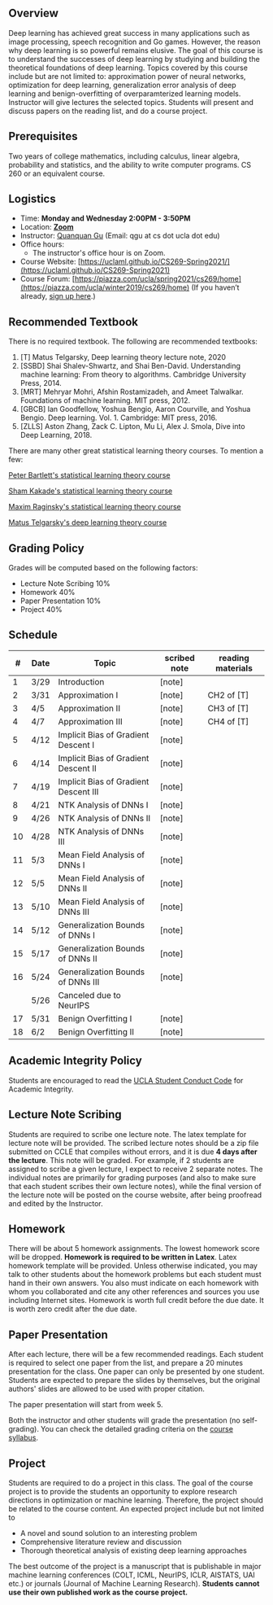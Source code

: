 


## Overview

Deep learning has achieved great success in many applications such as image processing, speech recognition and Go games. However, the reason why deep learning is so powerful remains elusive. The goal of this course is to understand the successes of deep learning by studying and building the theoretical foundations of deep learning. Topics covered by this course include but are not limited to: approximation power of neural networks, optimization for deep learning, generalization error analysis of deep learning and benign-overfitting of overparamterized learning models. Instructor will give lectures the selected topics. Students will present and discuss papers on the reading list, and do a course project.

## Prerequisites
Two years of college mathematics, including calculus, linear algebra, probability and statistics, and the ability to write computer programs. CS 260 or an equivalent course.

## Logistics

<!--University of California, Los Angeles  -->

- Time: **Monday and Wednesday 2:00PM - 3:50PM**
- Location: [**Zoom**](https://ucla.zoom.us/j/93417970178)  
- Instructor: [Quanquan Gu](http://web.cs.ucla.edu/~qgu/) (Email: qgu at cs dot ucla dot edu)   
- Office hours: 
    - The instructor's office hour is on Zoom. 
- Course Website: [https://uclaml.github.io/CS269-Spring2021/](https://uclaml.github.io/CS269-Spring2021)
- Course Forum: [https://piazza.com/ucla/spring2021/cs269/home](https://piazza.com/ucla/winter2019/cs269/home)
(If you haven’t already, [sign up here](piazza.com/ucla/spring2021/cs269).)

## Recommended Textbook

There is no required textbook. The following are recommended textbooks:

1. [T] Matus Telgarsky, Deep learning theory lecture note, 2020
2. [SSBD] Shai Shalev-Shwartz, and Shai Ben-David. Understanding machine learning: From theory to algorithms. Cambridge University Press, 2014. 
3. [MRT] Mehryar Mohri, Afshin Rostamizadeh, and Ameet Talwalkar. Foundations of machine learning. MIT press, 2012. 
4. [GBCB] Ian Goodfellow, Yoshua Bengio, Aaron Courville, and Yoshua Bengio. Deep learning. Vol. 1. Cambridge: MIT press, 2016.
5. [ZLLS] Aston Zhang, Zack C. Lipton, Mu Li, Alex J. Smola, Dive into Deep Learning, 2018.

There are many other great statistical learning theory courses. To mention a few:

[Peter Bartlett's statistical learning theory course](https://people.eecs.berkeley.edu/~bartlett/courses/281b-sp08/)

[Sham Kakade's statistical learning theory course](http://stat.wharton.upenn.edu/~skakade/courses/stat928/)

[Maxim Raginsky's statistical learning theory course](http://maxim.ece.illinois.edu/teaching/SLT/)

[Matus Telgarsky's deep learning theory course](https://mjt.cs.illinois.edu/dlt/)


## Grading Policy
 
Grades will be computed based on the following factors:

- Lecture Note Scribing 10%
- Homework 40%
- Paper Presentation 10%
- Project 40%

## Schedule


| # | Date  | Topic  | scribed note | reading materials  | 
|----|----|----|----|----|
| 1 | 3/29 | Introduction  | [note] |  |
| 2 | 3/31 | Approximation I | [note]  | CH2 of [T] |
| 3 | 4/5 | Approximation II | [note]   | CH3 of [T] |
| 4 | 4/7 | Approximation III | [note] | CH4 of [T] |
| 5 | 4/12 | Implicit Bias of Gradient Descent I | [note] |  |
| 6 | 4/14 | Implicit Bias of Gradient Descent II| [note] | |
| 7 | 4/19 | Implicit Bias of Gradient Descent III | [note] | |
| 8 | 4/21 | NTK Analysis of DNNs I | [note] |  |
| 9 | 4/26 | NTK Analysis of DNNs II | [note] |  |
| 10 | 4/28 | NTK Analysis of DNNs III |[note] | |
| 11 | 5/3 | Mean Field Analysis of DNNs I |[note] | |
| 12 | 5/5 | Mean Field Analysis of DNNs II | [note] | |
| 13 | 5/10 | Mean Field Analysis of DNNs III | [note] | |
| 14 | 5/12 | Generalization Bounds of DNNs I | [note] | |
| 15 | 5/17 | Generalization Bounds of DNNs II | [note] | |
| 16 | 5/24 | Generalization Bounds of DNNs III | [note] | |
|  | 5/26 | Canceled due to NeurIPS | | |
| 17 | 5/31 | Benign Overfitting I | [note] | |
| 18 | 6/2 | Benign Overfitting II | [note] | |

## Academic Integrity Policy

Students are encouraged to read the [UCLA Student Conduct Code](https://www.deanofstudents.ucla.edu/Individual-Student-Code) for Academic Integrity. 


## Lecture Note Scribing

Students are required to scribe one lecture note. The latex template for lecture note will be provided. The scribed lecture notes should be a zip file submitted on CCLE that compiles without errors, and it is due **4 days after the lecture**. This note will be graded. For example, if 2 students are assigned to scribe a given lecture, I expect to receive 2 separate notes. The individual notes are primarily for grading purposes (and also to make sure that each student scribes their own lecture notes), while the final version of the lecture note will be posted on the course website, after being proofread and edited by the Instructor. 

## Homework

There will be about 5 homework assignments. The lowest homework score will be dropped. **Homework is required to be written in Latex**. Latex homework template will be provided.
Unless otherwise indicated, you may talk to other students about the homework problems but each student must hand in their own answers. You also must indicate on each homework with whom you collaborated and cite any other references and sources you use including Internet sites. 
Homework is worth full credit before the due date. It is worth zero credit after the due date. 


## Paper Presentation

After each lecture, there will be a few recommended readings. Each student is required to select one paper from the list, and prepare a 20 minutes presentation for the class. One paper can only be presented by one student. Students are expected to prepare the slides by themselves, but the original authors' slides are allowed to be used with proper citation. 

The paper presentation will start from week 5.

Both the instructor and other students will grade the presentation (no self-grading). You can check the detailed grading criteria on the [course syllabus](https://www.dropbox.com/s/arxjedzt8frmrkg/syllabus_CS269.pdf?dl=0).


## Project

Students are required to do a project in this class. The goal of the course project is to provide the students an opportunity to explore research directions in optimization or machine learning. Therefore, the project should be related to the course content. An expected project include but not limited to

- A novel and sound solution to an interesting problem
- Comprehensive literature review and discussion
- Thorough theoretical analysis of existing deep learning approaches

The best outcome of the project is a manuscript that is publishable in major machine learning conferences (COLT, ICML, NeurIPS, ICLR, AISTATS, UAI etc.) or journals (Journal of Machine Learning Research). **Students cannot use their own published work as the course project.**

